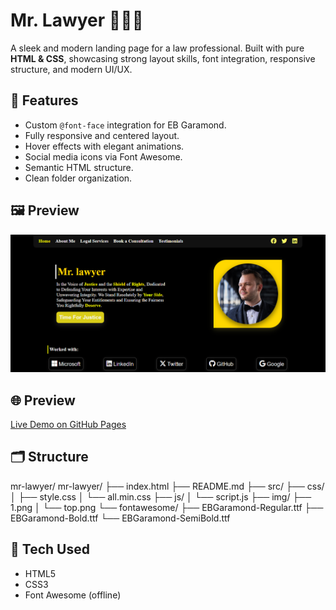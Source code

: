 # Mr. Lawyer 🧑‍⚖️💼

A sleek and modern landing page for a law professional. Built with pure **HTML & CSS**, showcasing strong layout skills, font integration, responsive structure, and modern UI/UX.

## 🔧 Features
- Custom `@font-face` integration for EB Garamond.
- Fully responsive and centered layout.
- Hover effects with elegant animations.
- Social media icons via Font Awesome.
- Semantic HTML structure.
- Clean folder organization.


## 🖼️ Preview
![Screenshot of Mr. Lawyer homepage](src/img/top.png)

## 🌐 Preview
[Live Demo on GitHub Pages](https://moh-alfrejani.github.io/mr-lawyer-landing-page/)

## 🗂️ Structure
mr-lawyer/
mr-lawyer/
├── index.html
├── README.md
├── src/
    ├── css/
    │   ├── style.css
    │   └── all.min.css
    ├── js/
    │   └── script.js
    ├── img/
        ├── 1.png
    │   └── top.png
    └── fontawesome/
        ├── EBGaramond-Regular.ttf
        ├── EBGaramond-Bold.ttf
        └── EBGaramond-SemiBold.ttf


## 🚀 Tech Used
- HTML5
- CSS3
- Font Awesome (offline)

